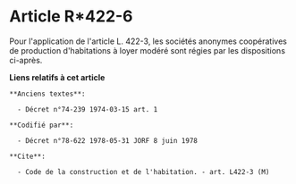 # Article R*422-6

Pour l'application de l'article L. 422-3, les sociétés anonymes coopératives de production d'habitations à loyer modéré sont
régies par les dispositions ci-après.

**Liens relatifs à cet article**

	**Anciens textes**:

	  - Décret n°74-239 1974-03-15 art. 1

	**Codifié par**:

	  - Décret n°78-622 1978-05-31 JORF 8 juin 1978

	**Cite**:

	  - Code de la construction et de l'habitation. - art. L422-3 (M)
